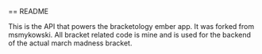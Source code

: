 == README

This is the API that powers the bracketology ember app. It was forked from msmykowski.  All bracket related code is mine and is used for the backend of the actual march madness bracket.

